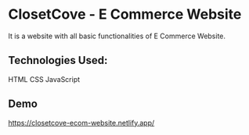 # ClosetCove - E Commerce Website

It is a website with all basic functionalities of E Commerce Website.

## Technologies Used:
HTML
CSS
JavaScript

## Demo
https://closetcove-ecom-website.netlify.app/
